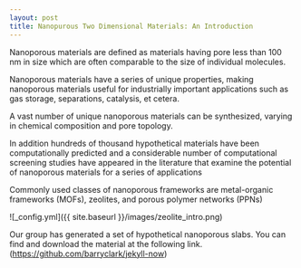 ```yaml
---
layout: post
title: Nanopurous Two Dimensional Materials: An Introduction
---
```

Nanoporous materials are defined as materials having pore
less than 100 nm in size which are often comparable to the size of individual molecules.

Nanoporous materials have a series of unique properties, making nanoporous materials useful for industrially important applications such as gas storage, separations, catalysis, et cetera.

A vast number of unique nanoporous materials can be synthesized, varying in chemical composition and pore topology.

In addition hundreds of thousand hypothetical materials have been computationally predicted and a considerable number of computational screening studies have appeared in the literature that examine the potential of nanoporous materials for a series of applications

Commonly used classes of nanoporous frameworks are metal-organic frameworks (MOFs), zeolites, and porous polymer networks (PPNs)

![_config.yml]({{ site.baseurl }}/images/zeolite_intro.png)

Our group has generated a set of hypothetical nanoporous slabs.
You can find and download the material at the following link.
(https://github.com/barryclark/jekyll-now)
